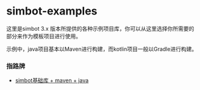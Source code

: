 # simbot-examples

这里是simbot 3.x 版本所提供的各种示例项目库，你可以从这里选择你所需要的部分来作为模板项目进行使用。

示例中，java项目基本以Maven进行构建，而kotlin项目一般以Gradle进行构建。

### 指路牌

- [simbot基础库 + maven + java](simbot-core-normal/simbot-core-normal-maven-java)

